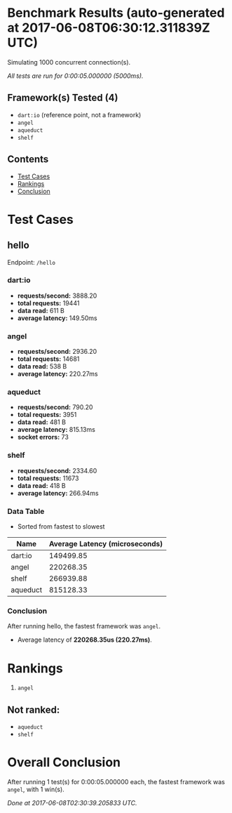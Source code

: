 # Benchmark Results (auto-generated at 2017-06-08T06:30:12.311839Z UTC)
Simulating 1000 concurrent connection(s).

*All tests are run for 0:00:05.000000 (5000ms).*
## Framework(s) Tested (4)
  * `dart:io` (reference point, not a framework)
  * `angel`
  * `aqueduct`
  * `shelf`
## Contents
  * [Test Cases](#test-cases)
  * [Rankings](#rankings)
  * [Conclusion](#conclusion)
# Test Cases
## hello
Endpoint: `/hello`
### dart:io
  * **requests/second:** 3888.20
  * **total requests:** 19441
  * **data read:** 611 B
  * **average latency:** 149.50ms
### angel
  * **requests/second:** 2936.20
  * **total requests:** 14681
  * **data read:** 538 B
  * **average latency:** 220.27ms
### aqueduct
  * **requests/second:** 790.20
  * **total requests:** 3951
  * **data read:** 481 B
  * **average latency:** 815.13ms
  * **socket errors:** 73
### shelf
  * **requests/second:** 2334.60
  * **total requests:** 11673
  * **data read:** 418 B
  * **average latency:** 266.94ms
### Data Table
* Sorted from fastest to slowest

Name | Average Latency (microseconds)
---- | ----
dart:io | 149499.85
angel | 220268.35
shelf | 266939.88
aqueduct | 815128.33
### Conclusion
After running hello, the fastest framework was `angel`.
  * Average latency of **220268.35us (220.27ms)**.
# Rankings
  1. `angel`
## Not ranked:
  * `aqueduct`
  * `shelf`
# Overall Conclusion
After running 1 test(s) for 0:00:05.000000 each, the fastest framework was `angel`, with 1 win(s).

*Done at 2017-06-08T02:30:39.205833 UTC.*
